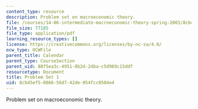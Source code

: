 ```yaml
---
content_type: resource
description: Problem set on macroeconomic theory.
file: /courses/14-06-intermediate-macroeconomic-theory-spring-2003/8cb45ef5086656d742de054fcc0504e4_ps1.pdf
file_size: 77185
file_type: application/pdf
learning_resource_types: []
license: https://creativecommons.org/licenses/by-nc-sa/4.0/
ocw_type: OCWFile
parent_title: Calendar
parent_type: CourseSection
parent_uid: 88f5ea3c-4951-8b2d-24ba-c5d969c15ddf
resourcetype: Document
title: Problem Set 1
uid: 8cb45ef5-0866-56d7-42de-054fcc0504e4
---
```

Problem set on macroeconomic theory.